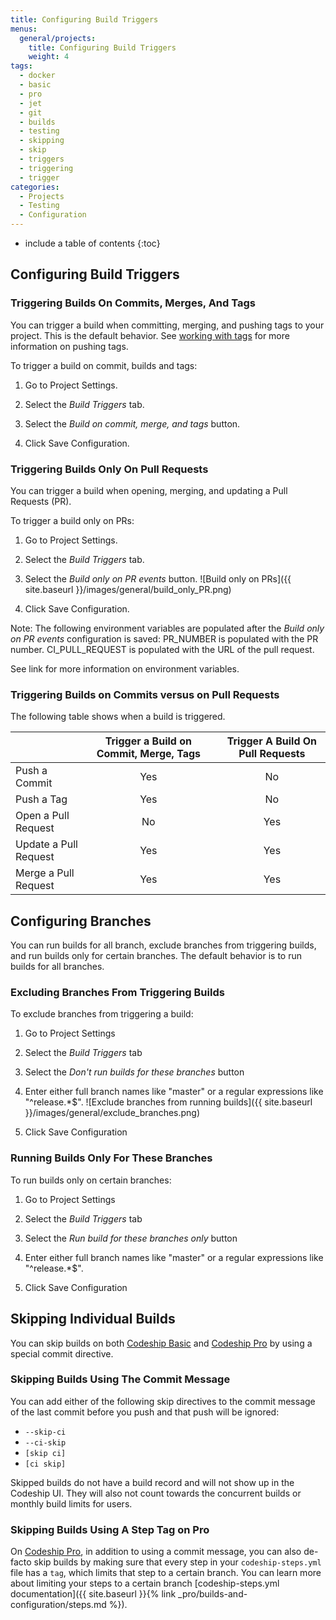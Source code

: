 ```yaml
---
title: Configuring Build Triggers
menus:
  general/projects:
    title: Configuring Build Triggers
    weight: 4
tags:
  - docker
  - basic
  - pro
  - jet
  - git
  - builds
  - testing
  - skipping
  - skip
  - triggers
  - triggering
  - trigger
categories:
  - Projects
  - Testing
  - Configuration
---
```


* include a table of contents
{:toc}

## Configuring Build Triggers

### Triggering Builds On Commits, Merges, And Tags

You can trigger a build when committing, merging, and pushing tags to your project.  This is the default behavior. See [working with tags](https://git-scm.com/book/en/v2/Git-Basics-Tagging) for more information on pushing tags.   


To trigger a build on commit, builds and tags:

1. Go to Project Settings.

2. Select the _Build Triggers_ tab.

3. Select the _Build on commit, merge, and tags_ button.

4. Click Save Configuration.


### Triggering Builds Only On Pull Requests

You can trigger a build when opening, merging, and updating a Pull Requests (PR).

To trigger a build only on PRs:

1. Go to Project Settings.

2. Select the _Build Triggers_ tab.

3. Select the _Build only on PR events_ button.
![Build only on PRs]({{ site.baseurl }}/images/general/build_only_PR.png)
4. Click Save Configuration.

Note:
The following environment variables are populated after the _Build only on PR events_ configuration is saved:
PR_NUMBER is populated with the PR number.
CI_PULL_REQUEST is populated with the URL of the pull request. 

See link for more information on environment variables.

### Triggering Builds on Commits versus on Pull Requests

The following table shows when a build is triggered.
           

|                       	| Trigger a Build on Commit, Merge, Tags         |      | Trigger A Build On Pull Requests        	|
|-----------------------	|:----------------------------------------------:|:----:|:--------------------------------------------:	|
| Push a Commit                	|                       Yes                      |	|			No			|
| Push a Tag                  	|                       Yes                      |	|                      No                      	|
| Open a Pull Request   	|                       No                       |	|                      Yes                     	|
| Update a Pull Request 	|                       Yes                      |	|                      Yes                     	|
| Merge a Pull Request  	|                       Yes                      |	|                      Yes                     	|


## Configuring Branches

You can run builds for all branch, exclude branches from triggering builds, and run builds only for certain branches. 
The default behavior is to run builds for all branches.
 
### Excluding Branches From Triggering Builds

To exclude branches from triggering a build:

1. Go to Project Settings

2. Select the _Build Triggers_ tab

3. Select the _Don't run builds for these branches_ button

4. Enter either full branch names like "master" or a regular expressions like "^release.*$".
![Exclude branches from running builds]({{ site.baseurl }}/images/general/exclude_branches.png)
5. Click Save Configuration

### Running Builds Only For These Branches

To run builds only on certain branches: 

1. Go to Project Settings

2. Select the _Build Triggers_ tab

3. Select the _Run build for these branches only_ button

4. Enter either full branch names like "master" or a regular expressions like "^release.*$".

5. Click Save Configuration

## Skipping Individual Builds

You can skip builds on both [Codeship Basic](https://codeship.com/features/basic) and [Codeship Pro](https://codeship.com/features/pro) by using a special commit directive.

### Skipping Builds Using The Commit Message

You can add either of the following skip directives to the commit message of the last commit before you push and that push will be ignored:

* `--skip-ci`
* `--ci-skip`
* `[skip ci]`
* `[ci skip]`

Skipped builds do not have a build record and will not show up in the Codeship UI. They will also not count towards the concurrent builds or monthly build limits for users.


### Skipping Builds Using A Step Tag on Pro

On [Codeship Pro](https://codeship.com/features/pro), in addition to using a commit message, you can also de-facto skip builds by making sure that every step in your `codeship-steps.yml` file has a `tag`, which limits that step to a certain branch. You can learn more about limiting your steps to a certain branch [codeship-steps.yml documentation]({{ site.baseurl }}{% link _pro/builds-and-configuration/steps.md %}).
